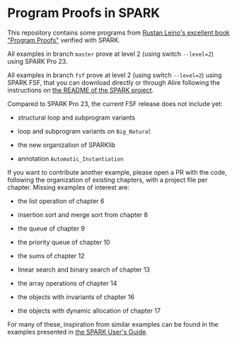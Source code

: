 # Program Proofs in SPARK

This repository contains some programs from [Rustan Leino's excellent book "Program Proofs"](https://program-proofs.com/) verified with SPARK.

All examples in branch `master` prove at level 2 (using switch `--level=2`) using SPARK Pro 23.

All examples in branch `fsf` prove at level 2 (using switch `--level=2`) using SPARK FSF, that you can download directly or through Alire following the instructions on [the README of the SPARK project](https://github.com/AdaCore/spark2014).

Compared to SPARK Pro 23, the current FSF release does not include yet:

- structural loop and subprogram variants

- loop and subprogram variants on `Big_Natural`

- the new organization of SPARKlib

- annotation `Automatic_Instantiation`

If you want to contribute another example, please open a PR with the code, following the organization of existing chapters, with a project file per chapter. Missing examples of interest are:

- the list operation of chapter 6

- insertion sort and merge sort from chapter 8

- the queue of chapter 9

- the priority queue of chapter 10

- the sums of chapter 12

- linear search and binary search of chapter 13

- the array operations of chapter 14

- the objects with invariants of chapter 16

- the objects with dynamic allocation of chapter 17

For many of these, inspiration from similar examples can be found in the examples presented in [the SPARK User's Guide](https://docs.adacore.com/live/wave/spark2014/html/spark2014_ug/index.html).
